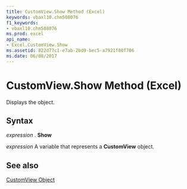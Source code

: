 ```yaml
---
title: CustomView.Show Method (Excel)
keywords: vbaxl10.chm508076
f1_keywords:
- vbaxl10.chm508076
ms.prod: excel
api_name:
- Excel.CustomView.Show
ms.assetid: 822d77c1-e7ab-2bd9-bec5-a7921f80f706
ms.date: 06/08/2017
---
```



# CustomView.Show Method (Excel)

Displays the object.


## Syntax

 _expression_ . **Show**

 _expression_ A variable that represents a **CustomView** object.


## See also


[CustomView Object](Excel.CustomView.md)

